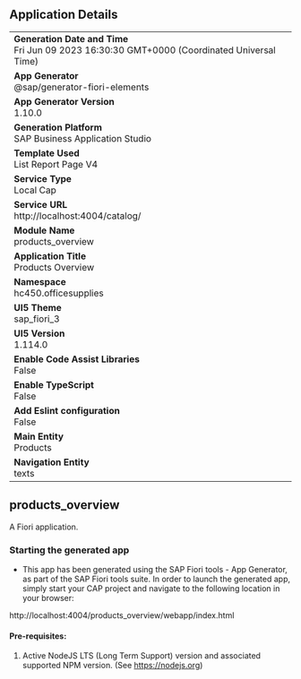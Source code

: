 ## Application Details
|               |
| ------------- |
|**Generation Date and Time**<br>Fri Jun 09 2023 16:30:30 GMT+0000 (Coordinated Universal Time)|
|**App Generator**<br>@sap/generator-fiori-elements|
|**App Generator Version**<br>1.10.0|
|**Generation Platform**<br>SAP Business Application Studio|
|**Template Used**<br>List Report Page V4|
|**Service Type**<br>Local Cap|
|**Service URL**<br>http://localhost:4004/catalog/
|**Module Name**<br>products_overview|
|**Application Title**<br>Products Overview|
|**Namespace**<br>hc450.officesupplies|
|**UI5 Theme**<br>sap_fiori_3|
|**UI5 Version**<br>1.114.0|
|**Enable Code Assist Libraries**<br>False|
|**Enable TypeScript**<br>False|
|**Add Eslint configuration**<br>False|
|**Main Entity**<br>Products|
|**Navigation Entity**<br>texts|

## products_overview

A Fiori application.

### Starting the generated app

-   This app has been generated using the SAP Fiori tools - App Generator, as part of the SAP Fiori tools suite.  In order to launch the generated app, simply start your CAP project and navigate to the following location in your browser:

http://localhost:4004/products_overview/webapp/index.html

#### Pre-requisites:

1. Active NodeJS LTS (Long Term Support) version and associated supported NPM version.  (See https://nodejs.org)


